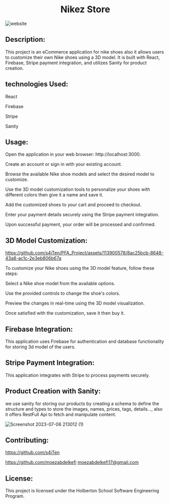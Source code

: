 <h1 align="center">Nikez Store</h1>

![website](https://github.com/s4iTen/PFA_Project/assets/113900578/2992b43f-accb-4d04-a178-f966cf4dbe51)

## Description:
This project is an eCommerce application for nike shoes also it allows users to customize their own Nike shoes using a 3D model. It is built with React, Firebase, Stripe payment integration, and utilizes Sanity for product creation.

## technologies Used:
React

Firebase

Stripe

Sanity

## Usage:

Open the application in your web browser: http://localhost:3000.

Create an account or sign in with your existing account.

Browse the available Nike shoe models and select the desired model to customize.

Use the 3D model customization tools to personalize your shoes with different colors then give it a name and save it.

Add the customized shoes to your cart and proceed to checkout.

Enter your payment details securely using the Stripe payment integration.

Upon successful payment, your order will be processed and confirmed.

## 3D Model Customization:

https://github.com/s4iTen/PFA_Project/assets/113900578/8ac25bcb-8648-43a8-ac1c-2e3eb806b67a

To customize your Nike shoes using the 3D model feature, follow these steps:

Select a Nike shoe model from the available options.

Use the provided controls to change the shoe's colors.

Preview the changes in real-time using the 3D model visualization.

Once satisfied with the customization, save it then buy it.

## Firebase Integration:

This application uses Firebase for authentication and database functionality for storing 3d model of the users.

## Stripe Payment Integration:

This application integrates with Stripe to process payments securely.

## Product Creation with Sanity:

we use sanity for storing our products by creating a schema to define the structure and types to store the images, names, prices, tags, details..., also it offers
RestFull Api to fetch and manipulate content.

![Screenshot 2023-07-06 213012 (1)](https://github.com/s4iTen/PFA_Project/assets/113900578/825342fb-a2ef-421c-9ae0-b7fbbac54899)

## Contributing:
https://github.com/s4iTen

https://github.com/moezabdelkefi
moezabdelkefi17@gmail.com

## License:

This project is licensed under the Holberton School Software Engineering Program.
